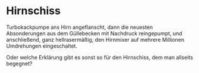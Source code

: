 # Hirnschiss

Turbokackpumpe ans Hirn angeflanscht, dann die neuesten Absonderungen aus dem Güllebecken mit Nachdruck reingepumpt,
und anschließend, ganz hellrasermäßig, den Hirnmixer auf mehrere Millionen Umdrehungen eingeschaltet.

Oder welche Erklärung gibt es sonst so für den Hirnschiss, dem man allseits begegnet?
